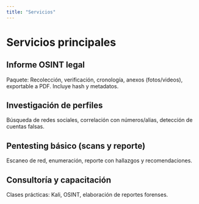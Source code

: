 ```yaml
---
title: "Servicios"
---
```


# Servicios principales

## Informe OSINT legal
Paquete: Recolección, verificación, cronología, anexos (fotos/videos), exportable a PDF. Incluye hash y metadatos.

## Investigación de perfiles
Búsqueda de redes sociales, correlación con números/alias, detección de cuentas falsas.

## Pentesting básico (scans y reporte)
Escaneo de red, enumeración, reporte con hallazgos y recomendaciones.

## Consultoría y capacitación
Clases prácticas: Kali, OSINT, elaboración de reportes forenses.
